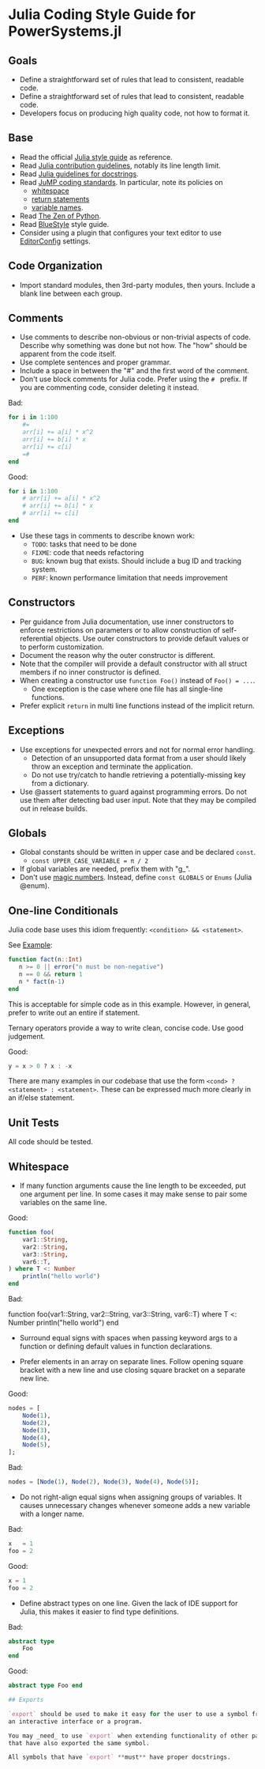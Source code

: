 # Julia Coding Style Guide for PowerSystems.jl

## Goals

* Define a straightforward set of rules that lead to consistent, readable code.
* Define a straightforward set of rules that lead to consistent, readable code.
* Developers focus on producing high quality code, not how to format it.

## Base

* Read the official
[Julia style guide](https://docs.julialang.org/en/v1/manual/style-guide/index.html) as reference.
* Read [Julia contribution guidelines](https://github.com/JuliaLang/julia/blob/master/CONTRIBUTING.md#general-formatting-guidelines-for-julia-code-contributions), notably its line length limit.
* Read [Julia guidelines for docstrings](https://docs.julialang.org/en/v1/manual/documentation/index.html).
* Read [JuMP coding standards](http://www.juliaopt.org/JuMP.jl/dev/style). In particular, note its policies on
  * [whitespace](http://www.juliaopt.org/JuMP.jl/dev/style/#Whitespace-1)
  * [return statements](http://www.juliaopt.org/JuMP.jl/dev/style/#Return-statements-1)
  * [variable names](http://www.juliaopt.org/JuMP.jl/dev/style/#Use-of-underscores-within-names-1).
* Read [The Zen of Python](https://www.python.org/dev/peps/pep-0020).
* Read [BlueStyle](https://github.com/invenia/BlueStyle/) style guide.
* Consider using a plugin that configures your text editor to use [EditorConfig](https://editorconfig.org/) settings.

## Code Organization

* Import standard modules, then 3rd-party modules, then yours. Include a blank
  line between each group.

<!-- ### Modules:  TODO -->

## Comments

* Use comments to describe non-obvious or non-trivial aspects of code.
  Describe why something was done but not how. The "how" should be apparent from
  the code itself.
* Use complete sentences and proper grammar.
* Include a space in between the "#" and the first word of the comment.
* Don't use block comments for Julia code. Prefer using the `# ` prefix. If you are commenting code, consider deleting it instead.

Bad:

```julia
for i in 1:100
    #=
    arr[i] += a[i] * x^2
    arr[i] += b[i] * x
    arr[i] += c[i]
    =#
end
```

Good:

```julia
for i in 1:100
    # arr[i] += a[i] * x^2
    # arr[i] += b[i] * x
    # arr[i] += c[i]
end
```

* Use these tags in comments to describe known work:
  * `TODO`:  tasks that need to be done
  * `FIXME`:  code that needs refactoring
  * `BUG`:  known bug that exists. Should include a bug ID and tracking system.
  * `PERF`:  known performance limitation that needs improvement

## Constructors

* Per guidance from Julia documentation, use inner constructors to enforce
  restrictions on parameters or to allow construction of self-referential
  objects.
  Use outer constructors to provide default values or to perform customization.
* Document the reason why the outer constructor is different.
* Note that the compiler will provide a default constructor with all struct
members if no inner constructor is defined.
* When creating a constructor use `function Foo()` instead of `Foo() = ...`.
  * One exception is the case where one file has all single-line functions.
* Prefer explicit `return` in multi line functions instead of the implicit return.

## Exceptions

* Use exceptions for unexpected errors and not for normal error handling.
  * Detection of an unsupported data format from a user should likely throw
  an exception and terminate the application.
  * Do not use try/catch to handle retrieving a potentially-missing key from a
  dictionary.
* Use @assert statements to guard against programming errors. Do not use them
  after detecting bad user input. Note that they may be compiled out in release
  builds.

## Globals

* Global constants should be written in upper case and be declared `const`.
    - `const UPPER_CASE_VARIABLE = π / 2`
* If global variables are needed, prefix them with "g_".
* Don't use [magic numbers](https://en.wikipedia.org/wiki/Magic_number_%28programming%29). Instead, define `const GLOBALS` or `Enums` (Julia @enum).

## One-line Conditionals

Julia code base uses this idiom frequently: `<condition> && <statement>`.

See [Example](https://docs.julialang.org/en/v1.0/manual/control-flow/#Short-Circuit-Evaluation-1):

```julia
function fact(n::Int)
   n >= 0 || error("n must be non-negative")
   n == 0 && return 1
   n * fact(n-1)
end
```

This is acceptable for simple code as in this example. However, in general,
prefer to write out an entire if statement.

Ternary operators provide a way to write clean, concise code.  Use good
judgement.

Good:

```julia
y = x > 0 ? x : -x
```

There are many examples in our codebase that use the form ```<cond> ?
<statement> : <statement>```.  These can be expressed much more clearly in an
if/else statement.

## Unit Tests

All code should be tested.

## Whitespace

* If many function arguments cause the line length to be exceeded, put one
argument per line. In some cases it may make sense to pair some variables on
the same line.

Good:

```julia
function foo(
    var1::String,
    var2::String,
    var3::String,
    var6::T,
) where T <: Number
    println("hello world")
end
```

Bad:

function foo(var1::String,
             var2::String,
             var3::String,
             var6::T) where T <: Number
    println("hello world")
end

* Surround equal signs with spaces when passing keyword args to a
function or defining default values in function declarations.

* Prefer elements in an array on separate lines. Follow opening square bracket with a new line and use closing square bracket on a separate new line.

Good:

```julia
nodes = [
    Node(1),
    Node(2),
    Node(3),
    Node(4),
    Node(5),
];
```

Bad:

```julia
nodes = [Node(1), Node(2), Node(3), Node(4), Node(5)];
```

* Do not right-align equal signs when assigning groups of variables. It causes
  unnecessary changes whenever someone adds a new variable with a longer name.

Bad:

```julia
x   = 1
foo = 2
```

Good:

```julia
x = 1
foo = 2
```

* Define abstract types on one line. Given the lack of IDE support for Julia,
  this makes it easier to find type definitions.

Bad:

```julia
abstract type
    Foo
end
```

Good:

```julia
abstract type Foo end

## Exports

`export` should be used to make it easy for the user to use a symbol from the REPL,
an interactive interface or a program.

You may _need_ to use `export` when extending functionality of other packages
that have also exported the same symbol.

All symbols that have `export` **must** have proper docstrings.
